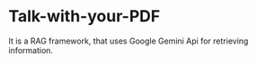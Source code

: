 # Talk-with-your-PDF
It is a RAG framework, that uses Google Gemini Api for retrieving information.
